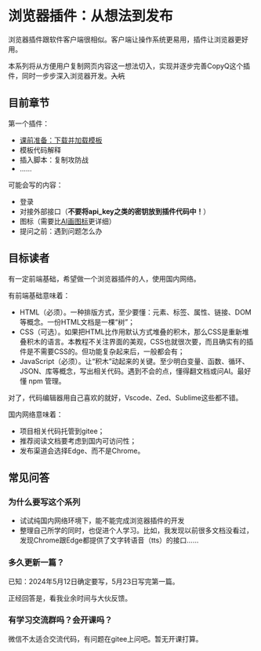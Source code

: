 # 浏览器插件：从想法到发布

浏览器插件跟软件客户端很相似。客户端让操作系统更易用，插件让浏览器更好用。

本系列将从方便用户复制网页内容这一想法切入，实现并逐步完善CopyQ这个插件，同时一步步深入浏览器开发。~~入坑~~

## 目前章节

第一个插件：

- [课前准备：下载并加载模板](./copy/environment)
- 模板代码解释
- 插入脚本：复制攻防战
- ……

可能会写的内容：

- 登录
- 对接外部接口（**不要将api_key之类的密钥放到插件代码中！**）
- 图标（需要比[AI画图标](/AI/use/svg/index.md)更详细）
- 提问之前：遇到问题怎么办

## 目标读者

有一定前端基础，希望做一个浏览器插件的人，使用国内网络。

有前端基础意味着：

- HTML（必须）。一种排版方式，至少要懂：元素、标签、属性、链接、DOM等概念。一份HTML文档是一棵“树”；
- CSS（可选）。如果把HTML比作用默认方式堆叠的积木，那么CSS是重新堆叠积木的语言。本教程不关注界面的美观，CSS也就很次要，而且确实有的插件是不需要CSS的。但功能复杂起来后，一般都会有；
- JavaScript（必须）。让“积木”动起来的关键。至少明白变量、函数、循环、JSON、库等概念，写出相关代码。遇到不会的点，懂得翻文档或问AI。最好懂 npm 管理。

对了，代码编辑器用自己喜欢的就好，Vscode、Zed、Sublime这些都不错。

国内网络意味着：

- 项目相关代码托管到gitee；
- 推荐阅读文档要考虑到国内可访问性；
- 发布渠道会选择Edge、而不是Chrome。

## 常见问答

### 为什么要写这个系列

- 试试纯国内网络环境下，能不能完成浏览器插件的开发
- 整理自己所学的同时，也促进个人学习。比如，我发现以前很多文档没看过，发现Chrome跟Edge都提供了文字转语音（tts）的接口……

### 多久更新一篇？

已知：2024年5月12日确定要写，5月23日写完第一篇。

正经回答是，看我业余时间与大伙反馈。

### 有学习交流群吗？会开课吗？

微信不太适合交流代码，有问题在gitee上问吧。暂无开课打算。
